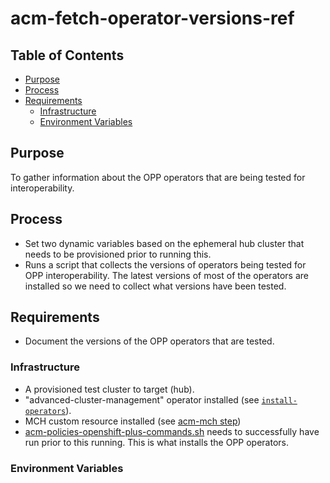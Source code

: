 # acm-fetch-operator-versions-ref<!-- omit from toc -->

## Table of Contents<!-- omit from toc -->
- [Purpose](#purpose)
- [Process](#process)
- [Requirements](#requirements)
  - [Infrastructure](#infrastructure)
  - [Environment Variables](#environment-variables)

## Purpose

To gather information about the OPP operators that are being tested for interoperability.

## Process

- Set two dynamic variables based on the ephemeral hub cluster that needs to be provisioned prior to running this.
- Runs a script that collects the versions of operators being tested for OPP interoperability.  The latest versions of most of the operators are installed so we need to collect what versions have been tested.

## Requirements

- Document the versions of the OPP operators that are tested.

### Infrastructure

- A provisioned test cluster to target (hub).
- "advanced-cluster-management" operator installed (see [`install-operators`](../../../step-registry/install-operators/README.md)).
- MCH custom resource installed (see [acm-mch step](../mch/README.md))
- [acm-policies-openshift-plus-commands.sh](../policies/openshift-plus/acm-policies-openshift-plus-commands.sh) needs to successfully have run prior to this running. This is what installs the OPP operators.

### Environment Variables


